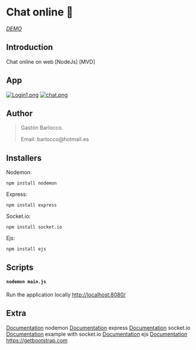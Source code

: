 # Chat online :incoming_envelope:

*<p>[DEMO](https://chat-linkedin.glitch.me/login)*</p>

## Introduction
Chat online on web [NodeJs] [MVD] 

## App
[![Login1.png](https://i.postimg.cc/XYJp385j/Login1.png)](https://postimg.cc/9r6WYy1K)
[![chat.png](https://i.postimg.cc/cHTpsQwW/chat.png)](https://postimg.cc/gXXSsLgt)


## Author
> <p>Gastón Barlocco. </p>
> <p>Email: barlocco@hotmail.es </p>


## Installers

Nodemon:
``` 
npm install nodemon
```

Express:
``` 
npm install express
```

Socket.io:
``` 
npm install socket.io
```

Ejs:
``` 
npm install ejs
```


## Scripts

#### `nodemon main.js`
Run the application locally
[http://localhost:8080/](http://localhost:8080/)



## Extra
[Documentation](https://www.npmjs.com/package/nodemon) nodemon
[Documentation](https://expressjs.com/es/) express
[Documentation](https://socket.io) socket.io
[Documentation](https://pharos.sh/ejemplos-de-websocket-de-node-js-con-socket-io/) example with socket.io
[Documentation](https://ejs.co) ejs
[Documentation](https://getbootstrap.com) https://getbootstrap.com